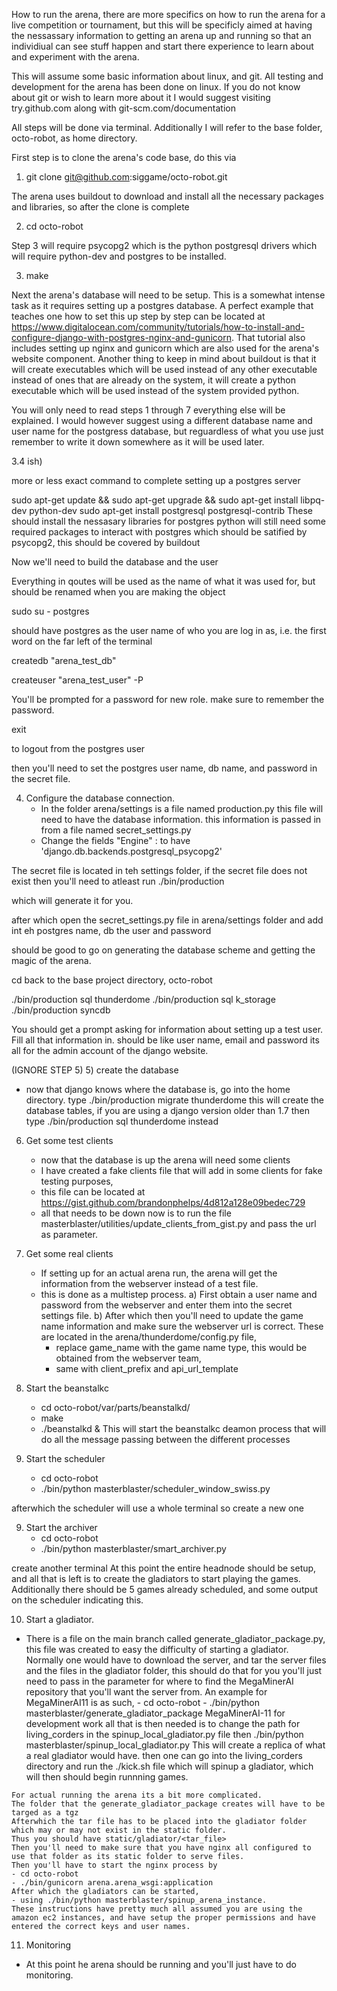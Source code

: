 
How to run the arena, there are more specifics on how to run the arena for a live competition or tournament, but this will be specificly aimed at having the nessassary information to getting an arena up and running so that an individiual can see stuff happen and start there experience to learn about and experiment with the arena. 

This will assume some basic information about linux, and git. 
All testing and development for the arena has been done on linux.
If you do not know about git or wish to learn more about it I would suggest visiting try.github.com along with git-scm.com/documentation

All steps will be done via terminal. Additionally I will refer to the base folder, octo-robot, as home directory.

First step is to clone the arena's code base, do this via

1) git clone git@github.com:siggame/octo-robot.git

The arena uses buildout to download and install all the necessary packages and libraries, so after the clone is complete 

2) cd octo-robot

Step 3 will require psycopg2 which is the python postgresql drivers which will require python-dev and postgres to be installed. 

3) make

Next the arena's database will need to be setup. This is a somewhat intense task as it requires setting up a postgres database. 
A perfect example that teaches one how to set this up step by step can be located at https://www.digitalocean.com/community/tutorials/how-to-install-and-configure-django-with-postgres-nginx-and-gunicorn. That tutorial also includes setting up nginx and gunicorn which are also used for the arena's website component. Another thing to keep in mind about buildout is that it will create executables which will be used instead of any other executable instead of ones that are already on the system, it will create a python executable which will be used instead of the system provided python. 

You will only need to read steps 1 through 7 everything else will be explained. I would however suggest using a different database name and user name for the postgress database, but reguardless of what you use just remember to write it down somewhere as it will be used later. 

3.4 ish)

more or less exact command to complete setting up a postgres server 


sudo apt-get update && sudo apt-get upgrade && sudo apt-get install libpq-dev python-dev 
sudo apt-get install postgresql postgresql-contrib
These should install the nessasary libraries for postgres python will still need some required packages to interact with postgres
which should be satified by psycopg2, this should be covered by buildout

Now we'll need to build the database and the user

Everything in qoutes will be used as the name of what it was used for, but should be renamed when you are making the object

sudo su - postgres

should have postgres as the user name of who you are log in as, i.e. the first word on the far left of the terminal

createdb "arena_test_db"

createuser "arena_test_user" -P

You'll be prompted for a password for new role. make sure to remember the password.

exit

to logout from the postgres user

then you'll need to set the postgres user name, db name, and password in the secret file.

4) Configure the database connection. 
   - In the folder arena/settings is a file named production.py this file will need to have the database information.
       this information is passed in from a file named secret_settings.py
   - Change the fields "Engine" : to have 'django.db.backends.postgresql_psycopg2'


The secret file is located in teh settings folder, if the secret file does not exist then you'll need to atleast run
./bin/production

which will generate it for you.

after which open the secret_settings.py file in arena/settings folder and add int eh postgres name, db the user and password


should be good to go on generating the database scheme and getting the magic of the arena.

cd back to the base project directory, octo-robot

./bin/production sql thunderdome
./bin/production sql k_storage
./bin/production syncdb

You should get a prompt asking for information about setting up a test user.
Fill all that information in.
should be like user name, email and password its all for the admin account of the django website. 


(IGNORE STEP 5)
5) create the database
   - now that django knows where the database is, go into the home directory. 
   type ./bin/production migrate thunderdome
   this will create the database tables, if you are using a django version older than 1.7 then type ./bin/production sql thunderdome instead

6) Get some test clients
   - now that the database is up the arena will need some clients
   - I have created a fake clients file that will add in some clients for fake testing purposes, 
   - this file can be located at https://gist.github.com/brandonphelps/4d812a128e09bedec729
   - all that needs to be down now is to run the file masterblaster/utilities/update_clients_from_gist.py and pass the url as parameter. 
   

6) Get some real clients
   - If setting up for an actual arena run, the arena will get the information from the webserver instead of a test file. 
   - this is done as a multistep process. 
    a) First obtain a user name and password from the webserver and enter them into the secret settings file. 
    b) After which then you'll need to update the game name information and make sure the webserver url is correct. These are located in the arena/thunderdome/config.py file, 
       - replace game_name with the game name type, this would be obtained from the webserver team, 
       - same with client_prefix and api_url_template

7) Start the beanstalkc
   - cd octo-robot/var/parts/beanstalkd/
   - make
   - ./beanstalkd & 
   This will start the beanstalkc deamon process that will do all the message passing between the different processes


8) Start the scheduler 
   - cd octo-robot
   - ./bin/python masterblaster/scheduler_window_swiss.py
   
afterwhich the scheduler will use a whole terminal so create a new one

9) Start the archiver
   - cd octo-robot
   - ./bin/python masterblaster/smart_archiver.py

create another terminal 
At this point the entire headnode should be setup, and all that is left is to create the gladiators to start playing the games. 
Additionally there should be 5 games already scheduled, and some output on the scheduler indicating this. 

10) Start a gladiator. 
   - There is a file on the main branch called generate_gladiator_package.py, this file was created to easy the difficulty of starting a gladiator. Normally one would have to download the server, and tar the server files and the files in the gladiator folder, this should do that for you you'll just need to pass in the parameter for where to find the MegaMinerAI repository that you'll want the server from. 
    An example for MegaMinerAI11 is as such, 
    - cd octo-robot
    - ./bin/python masterblaster/generate_gladiator_package MegaMinerAI-11
    for development work all that is then needed is to change the path for living_corders in the spinup_local_gladiator.py file
    then ./bin/python masterblaster/spinup_local_gladiator.py
    This will create a replica of what a real gladiator would have. 
    then one can go into the living_corders directory and run the ./kick.sh file which will spinup a gladiator, which will then should begin runnning games. 
    
    For actual running the arena its a bit more complicated. 
    The folder that the generate_gladiator_package creates will have to be targed as a tgz
    Afterwhich the tar file has to be placed into the gladiator folder which may or may not exist in the static folder.
    Thus you should have static/gladiator/<tar_file>
    Then you'll need to make sure that you have nginx all configured to use that folder as its static folder to serve files. 
    Then you'll have to start the nginx process by 
    - cd octo-robot
    - ./bin/gunicorn arena.arena_wsgi:application
    After which the gladiators can be started, 
    - using ./bin/python masterblaster/spinup_arena_instance. 
    These instructions have pretty much all assumed you are using the amazon ec2 instances, and have setup the proper permissions and have entered the correct keys and user names. 


11) Monitoring 
   - At this point he arena should be running and you'll just have to do monitoring. 
